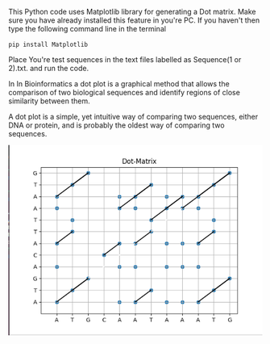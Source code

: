 This Python code uses Matplotlib library for generating a Dot matrix. Make sure you have already installed this feature in you're PC. If you haven't then type the following command line in the terminal

    pip install Matplotlib


Place You're test sequences in the text files labelled as Sequence(1 or 2).txt. and run the code.

In In Bioinformatics a dot plot is a graphical method that allows the comparison of two 
biological sequences and identify regions of close similarity between them.

A dot plot is a simple, yet intuitive way of comparing two sequences, either DNA or 
protein, and is probably the oldest way of comparing two sequences.

![Screenshot](Matrix.png)
